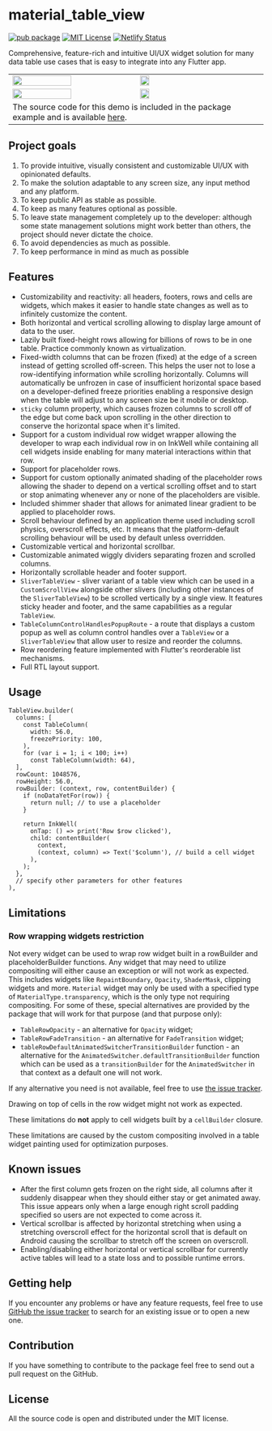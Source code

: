# material_table_view


[![pub package](https://img.shields.io/pub/v/material_table_view.svg)](https://pub.dev/packages/material_table_view)
[![MIT License](https://img.shields.io/badge/license-MIT-blue.svg)](https://github.com/NikolayNIK/material_table_view/blob/master/LICENSE)
[![Netlify Status](https://api.netlify.com/api/v1/badges/1e81dcb6-9a0d-4fa1-9f70-fca006e8f122/deploy-status)](https://app.netlify.com/sites/visionary-chimera-cb5753/deploys)

Comprehensive, feature-rich and intuitive UI/UX widget solution for many data table use cases
that is easy to integrate into any Flutter app.

<table>
  <tr>
    <td><img src="https://raw.githubusercontent.com/NikolayNIK/material_table_view/f85d7a826a45ead61b927f48626fda39f88cd86b/screenshots/demo-regular-box-windows-light.gif" height="70%"/></td>
    <td><img src="https://raw.githubusercontent.com/NikolayNIK/material_table_view/8b00a3eecf1be0996715965e3088f95a794a1867/screenshots/demo-slivers-android-dark.gif" height="28%"/></td>
  </tr>
  <tr>
    <td><img src="https://raw.githubusercontent.com/NikolayNIK/material_table_view/d316133399f4d5092877e0f416340795029e5dbb/screenshots/demo-controls-move-linux-light.gif" height="70%"/></td>
    <td><img src="https://raw.githubusercontent.com/NikolayNIK/material_table_view/d316133399f4d5092877e0f416340795029e5dbb/screenshots/demo-controls-resize-android-dark.gif" height="28%"/></td>
  </tr>
  <tr>
    <td colspan="2">
      The source code for this demo is included in the package example
      and is available <a href="https://github.com/NikolayNIK/material_table_view_demo">here</a>.
    </td>
  </tr>
</table>

## Project goals
1. To provide intuitive, visually consistent and customizable UI/UX with opinionated defaults.
1. To make the solution adaptable to any screen size, any input method and any platform.
1. To keep public API as stable as possible.
1. To keep as many features optional as possible.
1. To leave state management completely up to the developer: although some state management solutions might work better than others, the project should never dictate the choice. 
1. To avoid dependencies as much as possible.
1. To keep performance in mind as much as possible

## Features

- Customizability and reactivity: all headers, footers, rows and cells are widgets,
  which makes it easier to handle state changes as well as to infinitely customize the content.
- Both horizontal and vertical scrolling allowing to display large
  amount of data to the user.
- Lazily built fixed-height rows allowing for billions of rows
  to be in one table. Practice commonly known as virtualization.
- Fixed-width columns that can be frozen (fixed) at the edge of a screen
  instead of getting scrolled off-screen.
  This helps the user not to lose a row-identifying information
  while scrolling horizontally. Columns will automatically
  be unfrozen in case of insufficient horizontal space based
  on a developer-defined freeze priorities enabling a responsive design
  when the table will adjust to any screen size be it mobile or desktop.
- `sticky` column property, which causes frozen columns
  to scroll off of the edge but come back upon scrolling
  in the other direction to conserve the horizontal space when it's limited.
- Support for a custom individual row widget wrapper allowing
  the developer to wrap each individual row in on InkWell
  while containing all cell widgets inside enabling for
  many material interactions within that row.
- Support for placeholder rows.
- Support for custom optionally animated shading of the placeholder
  rows allowing the shader to depend on a vertical scrolling offset
  and to start or stop animating whenever any or none of
  the placeholders are visible.
- Included shimmer shader that allows for animated linear gradient
  to be applied to placeholder rows.
- Scroll behaviour defined by an application theme used
  including scroll physics, overscroll effects, etc.
  It means that the platform-default scrolling behaviour
  will be used by default unless overridden.
- Customizable vertical and horizontal scrollbar.
- Customizable animated wiggly dividers separating frozen and scrolled columns.
- Horizontally scrollable header and footer support.
- `SliverTableView` - sliver variant of a table view which can be used
  in a `CustomScrollView` alongside other slivers (including other instances
  of the `SliverTableView`) to be scrolled vertically by a single view.
  It features sticky header and footer, and the same capabilities as a regular `TableView`.
- `TableColumnControlHandlesPopupRoute` - a route that displays a custom popup
  as well as column control handles over a `TableView` or a `SliverTableView`
  that allow user to resize and reorder the columns.
- Row reordering feature implemented with Flutter's reorderable list mechanisms.
- Full RTL layout support.

## Usage

    TableView.builder(
      columns: [
        const TableColumn(
          width: 56.0,
          freezePriority: 100,
        ),
        for (var i = 1; i < 100; i++)
          const TableColumn(width: 64),
      ],
      rowCount: 1048576,
      rowHeight: 56.0,
      rowBuilder: (context, row, contentBuilder) {
        if (noDataYetFor(row)) {
          return null; // to use a placeholder
        }

        return InkWell(
          onTap: () => print('Row $row clicked'),
          child: contentBuilder(
            context,
            (context, column) => Text('$column'), // build a cell widget
          ),
        );
      },
      // specify other parameters for other features
    ),

## Limitations

### Row wrapping widgets restriction

Not every widget can be used to wrap row widget built in
a rowBuilder and placeholderBuilder functions.
Any widget that may need to utilize compositing will either cause
an exception or will not work as expected.
This includes widgets like `RepaintBoundary`, `Opacity`, `ShaderMask`,
clipping widgets and more. `Material` widget may only be used with
a specified type of `MaterialType.transparency`, which is the only
type not requiring compositing.
For some of these, special alternatives
are provided by the package that will work for that purpose
(and that purpose only):

- `TableRowOpacity` - an alternative for `Opacity` widget;
- `TableRowFadeTransition` - an alternative for `FadeTransition` widget;
- `tableRowDefaultAnimatedSwitcherTransitionBuilder` function - an alternative
  for the `AnimatedSwitcher.defaultTransitionBuilder` function
  which can be used as a `transitionBuilder` for the `AnimatedSwitcher` in that context
  as a default one will not work.

If any alternative you need is not available,
feel free to use [the issue tracker](https://github.com/NikolayNIK/material_table_view/issues).

Drawing on top of cells in the row widget might not work as expected.

These limitations do **not** apply to cell widgets built by a `cellBuilder` closure.

These limitations are caused by the custom compositing involved in
a table widget painting used for optimization purposes.

## Known issues

- After the first column gets frozen on the
  right side, all columns after it suddenly disappear
  when they should either stay or get animated away.
  This issue appears only when a large enough right
  scroll padding specified so users are not expected
  to come across it.
- Vertical scrollbar is affected by horizontal stretching
  when using a stretching overscroll effect for the
  horizontal scroll that is default on Android causing the
  scrollbar to stretch off the screen on overscroll.
- Enabling/disabling either horizontal or vertical scrollbar
  for currently active tables will lead to a state loss
  and to possible runtime errors.

## Getting help

If you encounter any problems or have any feature requests,
feel free to use [GitHub the issue tracker](https://github.com/NikolayNIK/material_table_view/issues)
to search for an existing issue or to open a new one.

## Contribution

If you have something to contribute to the package
feel free to send out a pull request on the GitHub.

## License

All the source code is open
and distributed under the MIT license.
